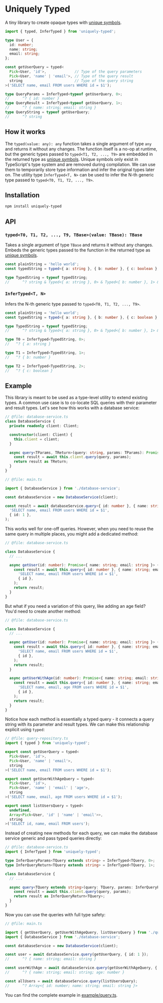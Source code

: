 # Uniquely Typed

A tiny library to create opaque types with [unique symbols](https://www.typescriptlang.org/docs/handbook/symbols.html#unique-symbol).

```ts
import { typed, InferTyped } from 'uniquely-typed';

type User = {
  id: number;
  name: string;
  email: string;
};

const getUserQuery = typed<
  Pick<User, 'id'>,             // Type of the query parameters
  Pick<User, 'name' | 'email'>, // Type of the query result
  string                        // Type of the query string
>('SELECT name, email FROM users WHERE id = $1');

type QueryParams = InferTyped<typeof getUserQuery, 0>;
//      ^? { id: number }
type QueryResult = InferTyped<typeof getUserQuery, 1>;
//      ^? { name: string; email: string }
type QueryString = typeof getUserQuery;
//      ^? string
``` 

## How it works

The `typed(value: any): any` function takes a single argument of type `any` and returns it without any changes. The function itself is a no-op at runtime, but the generic types passed to `typed<T1, T2, ..., T9>` are embedded in the returned type as [unique symbols](https://www.typescriptlang.org/docs/handbook/symbols.html#unique-symbol). 
Unique symbols only exist in TypeScript's type system and are removed during compilation. We can use them to temporarily store type information and infer the original types later on. 
The utility type `InferTyped<T, N>` can be used to infer the N-th generic type passed to `typed<T0, T1, T2, ..., T9>`.

## Installation

```bash
npm install uniquely-typed
```

## API

### `typed<T0, T1, T2, ..., T9, TBase>(value: TBase): TBase`

Takes a single argument of type `TBase` and returns it without any changes.
Embeds the generic types passed to the function in the returned type as [unique symbols](https://www.typescriptlang.org/docs/handbook/symbols.html#unique-symbol).

```ts
const plainString = 'hello world';
const typedString = typed<{ a: string }, { b: number }, { c: boolean }, typeof plainString>(plainString);

type TypedString = typeof typedString;
//      ^? string & Typed<{ a: string }, 0> & Typed<{ b: number }, 1> & Typed<{ c: boolean }, 2>
```

### `InferTyped<T, N>`

Infers the N-th generic type passed to `typed<T0, T1, T2, ..., T9>`.

```ts
const plainString = 'hello world';
const typedString = typed<{ a: string }, { b: number }, { c: boolean }, typeof plainString>(plainString);

type TypedString = typeof typedString;
//      ^? string & Typed<{ a: string }, 0> & Typed<{ b: number }, 1> & Typed<{ c: boolean }, 2>

type T0 = InferTyped<TypedString, 0>;
//   ^? { a: string }

type T1 = InferTyped<TypedString, 1>;
//   ^? { b: number }

type T2 = InferTyped<TypedString, 2>;
//   ^? { c: boolean }
```

## Example

This library is meant to be used as a type-level utility to extend existing types.
A common use case is to co-locate SQL queries with their parameter and result types.
Let's see how this works with a database service:

```ts
// @file: database-service.ts
class DatabaseService {
  private readonly client: Client;

  constructor(client: Client) {
    this.client = client;
  }

  async query<TParams, TReturn>(query: string, params: TParams): Promise<TReturn> {
    const result = await this.client.query(query, params);
    return result as TReturn;
  }
}

// @file: main.ts

import { DatabaseService } from './database-service';

const databaseService = new DatabaseService(client);

const result = await databaseService.query<{ id: number }, { name: string; email: string }>(
  'SELECT name, email FROM users WHERE id = $1',
  { id: 1 },
);
```

This works well for one-off queries. However, when you need to reuse the same query in multiple places, you might add a dedicated method:

```ts
// @file: database-service.ts

class DatabaseService {
  // ...

  async getUser(id: number): Promise<{ name: string; email: string }> {
    const result = await this.query<{ id: number }, { name: string; email: string }>(
      'SELECT name, email FROM users WHERE id = $1',
      { id },
    );
    return result;
  }
}
```

But what if you need a variation of this query, like adding an age field? You'd need to create another method:

```ts
// @file: database-service.ts

class DatabaseService {
  // ...

  async getUser(id: number): Promise<{ name: string; email: string }> {
    const result = await this.query<{ id: number }, { name: string; email: string }>(
      'SELECT name, email FROM users WHERE id = $1',
      { id },
    );
    return result;
  }

  async getUserWithAge(id: number): Promise<{ name: string; email: string; age: number }> {
    const result = await this.query<{ id: number }, { name: string; email: string; age: number }>(
      'SELECT name, email, age FROM users WHERE id = $1',
      { id },
    );
    return result;
  }
}
```

Notice how each method is essentially a typed query - it connects a query string with its parameter and result types. We can make this relationship explicit using `typed`:

```ts
// @file: query-repository.ts
import { typed } from 'uniquely-typed';

export const getUserQuery = typed<
  Pick<User, 'id'>,
  Pick<User, 'name' | 'email'>,
  string
>('SELECT name, email FROM users WHERE id = $1');

export const getUserWithAgeQuery = typed<
  Pick<User, 'id'>,
  Pick<User, 'name' | 'email' | 'age'>,
  string
>('SELECT name, email, age FROM users WHERE id = $1');

export const listUsersQuery = typed<
  undefined,
  Array<Pick<User, 'id' | 'name' | 'email'>>,
  string
>('SELECT id, name, email FROM users');
```

Instead of creating new methods for each query, we can make the database service generic and pass typed queries directly:

```ts
// @file: database-service.ts
import { InferTyped } from 'uniquely-typed';

type InferQueryParams<TQuery extends string> = InferTyped<TQuery, 0>;
type InferQueryReturn<TQuery extends string> = InferTyped<TQuery, 1>;

class DatabaseService {
  // ...

  async query<TQuery extends string>(query: TQuery, params: InferQueryParams<TQuery>): Promise<InferQueryReturn<TQuery>> {
    const result = await this.client.query(query, params);
    return result as InferQueryReturn<TQuery>;
  }
}
```

Now you can use the queries with full type safety:

```ts
// @file: main.ts

import { getUserQuery, getUserWithAgeQuery, listUsersQuery } from './query-repository';
import { DatabaseService } from './database-service';

const databaseService = new DatabaseService(client);

const user = await databaseService.query(getUserQuery, { id: 1 });
//      ^? { name: string; email: string }

const userWithAge = await databaseService.query(getUserWithAgeQuery, { id: 1 });
//      ^? { name: string; email: string; age: number }

const allUsers = await databaseService.query(listUsersQuery);
//      ^? Array<{ id: number; name: string; email: string }>
```

You can find the complete example in [example/query.ts](./example/query.ts).